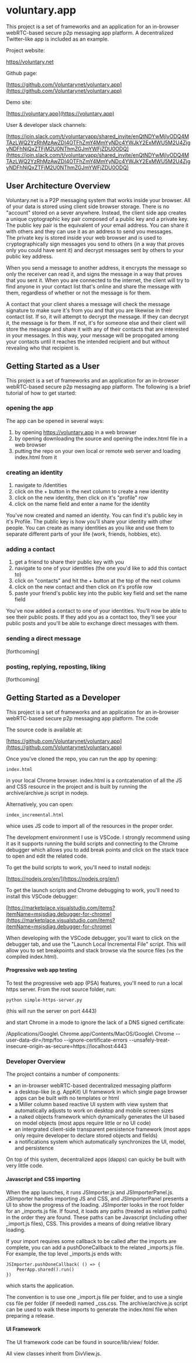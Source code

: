 # voluntary.app

This project is a set of frameworks and an application for an in-browser webRTC-based secure p2p messaging app platform. 
A decentralized Twitter-like app is included as an example. 

Project website:

[https//voluntary.net](https//voluntary.net)
    
Github page:

[https://github.com/Voluntarynet/voluntary.app](https://github.com/Voluntarynet/voluntary.app)
    
Demo site:

[https://voluntary.app](https://voluntary.app)
    
User & developer slack channels:

[https://join.slack.com/t/voluntaryapp/shared_invite/enQtNDYwMjIyODQ4MTAzLWQ2YzRhMzAwZDI4OTFhZmY4MmYyNDc4YWJkY2ExMWU5M2U4ZjgyNDFhNjQxZTFjM2U0NThmZGJmYWFjZDU0ODQ](https://join.slack.com/t/voluntaryapp/shared_invite/enQtNDYwMjIyODQ4MTAzLWQ2YzRhMzAwZDI4OTFhZmY4MmYyNDc4YWJkY2ExMWU5M2U4ZjgyNDFhNjQxZTFjM2U0NThmZGJmYWFjZDU0ODQ)


## User Architecture Overview

Voluntary.net is a P2P messaging system that works inside your browser. All of your data is stored using client side browser storage. There is no 
"account" stored on a sever anywhere. Instead, the client side app creates a unique cyptographic key pair composed of a public key and a private key. 
The public key pair is the equivalent of your email address. You can share it with others and they can use it as an address to send you messages.  
The private key is stored inside your web browser and is used to cryptographically sign messages you send to others 
(in a way that proves only you could have sent it) and decrypt messages sent by others to your public key address.

When you send a message to another address, it encrypts the message so only the receiver can read it, 
and signs the message in a way that proves that you sent it. When you are connected to the internet, 
the client will try to find anyone in your contact list that's online and share the message with them, regardless of whether or not the message is for them.

A contact that your client shares a message will check the message signature to make sure it's from you and that you are likewise in their contact list. If so, it will attempt to decrypt the message. If they can decrypt it, the message is for them. If not, it's for someone else and their client will store the message and share it with any of their contacts that are interested in your messages. In this way, your message will be propogated among your contacts until it reaches the intended recipient and but without revealing who that recipient is. 



## Getting Started as a User

This project is a set of frameworks and an application for an in-browser webRTC-based secure p2p messaging app platform. 
The following is a brief tutorial of how to get started:

### opening the app

The app can be opened in several ways:

1. by opening https://voluntary.app in a web browser
2. by opening downloading the source and opening the index.html file in a web browser
3. putting the repo on your own local or remote web server and loading index.html from it

### creating an identity

1. navigate to /Identities
2. click on the + button in the next column to create a new identity
3. click on the new identity, then click on it's "profile" row
4. click on the name field and enter a name for the identity

You've now created and named an identity. 
You can find it's public key in it's Profile. 
The public key is how you'll share your identity with other people.
You can create as many identities as you like and use them to separate different parts of your life (work, friends, hobbies, etc).

### adding a contact

1. get a friend to share their public key with you 
2. navigate to one of your identities (the one you'd like to add this contact to) 
3. click on "contacts" and hit the + button at the top of the next column 
4. click on the new contact and then click on it's profile row
5. paste your friend's public key into the public key field and set the name field

You've now added a contact to one of your identities. 
You'll now be able to see their public posts.
If they add you as a contact too, they'll see your public posts and you'll be able to exchange direct messages with them.

### sending a direct message

[forthcoming]


### posting, replying, reposting, liking

[forthcoming]





## Getting Started as a Developer

This project is a set of frameworks and an application for an in-browser webRTC-based secure p2p messaging app platform. The code 

The source code is available at:

[https://github.com/Voluntarynet/voluntary.app](https://github.com/Voluntarynet/voluntary.app)

Once you've cloned the repo, you can run the app by opening:

    index.html

in your local Chrome browser. index.html is a contcatenation of all the JS and CSS resource in the project and is 
built by running the archive/archive.js script in nodejs. 
    
Alternatively, you can open:

    index_incremental.html

whice uses JS code to import all of the resources in the proper order.

The development environment I use is VSCode. I strongly recommend using it as it 
supports running the build scripts and connecting to the Chrome debugger which allows
you to add break points and click on the stack trace to open and edit the related code.

To get the build scripts to work, you'll need to install nodejs:

[https://nodejs.org/en/](https://nodejs.org/en/)

To get the launch scripts and Chrome debugging to work, you'll need to install this VSCode debugger: 

[https://marketplace.visualstudio.com/items?itemName=msjsdiag.debugger-for-chrome](https://marketplace.visualstudio.com/items?itemName=msjsdiag.debugger-for-chrome)
    
When developing with the VSCode debugger, you'll want to click on the debugger tab, and use the "Launch Local Incremental File" script. 
This will allow you to set breakpoints and stack browse via the source files (vs the compiled index.html).

#### Progressive web app testing

To test the progressive web app (PSA) features, you'll need to run a local https server. 
From the root source folder, run:

    python simple-https-server.py

(this will run the server on port 4443)

and start Chrome in a mode to ignore the lack of a DNS signed certificate:

/Applications/Google\ Chrome.app/Contents/MacOS/Google\ Chrome --user-data-dir=/tmp/foo --ignore-certificate-errors --unsafely-treat-insecure-origin-as-secure=https://localhost:4443



### Developer Overview

The project contains a number of components:

- an in-browser webRTC-based decentralized messaging platform 
- a desktop-like (e.g. AppKit) UI framework in which single page browser apps can be built with no templates or html
- a Miller column based reactive UI system with view system that automatically adjusts to work on desktop and mobile screen sizes
- a naked objects framework which dynamically generates the UI based on model objects (most apps require little or no UI code)
- an intergrated client-side transparent persistence framework (most apps only require developer to declare stored objects and fields)
- a notifications system which automatically synchronizes the UI, model, and persistence

On top of this system, decentralized apps (dapps) can quicky be built with very little code. 

#### Javascript and CSS importing

When the app launches, it runs JSImporter.js and JSImporterPanel.js. 
JSImporter handles importing JS and CSS, and JSImporterPanel presents a UI to show the progress of the loading.
JSImporter looks in the root folder for an _imports.js file. 
If found, it loads any paths (treated as relative paths) in the order they are found. 
These paths can be Javascript (including other _import.js files), CSS. 
This provides a means of doing relative library loading. 

If your import requires some callback to be called after the imports are complete, 
you can add a pushDoneCallback to the related _imports.js file. For example, the top level _imports.js ends with:

    JSImporter.pushDoneCallback( () => {
        PeerApp.shared().run()
    })

which starts the application.

The convention is to use one _import.js file per folder, and to use a single css file per folder (if needed) named _css.css.
The archive/archive.js script can be used to walk these imports to generate the index.html file when preparing a release.

#### UI Framework

The UI framework code can be found in source/lib/view/ folder. 

All view classes inherit from DivView.js.







